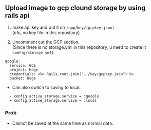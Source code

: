 ## Upload image to gcp clound storage by using rails api

1. make api key and put it on `/app/key/[gcpkey.json]`  
  (ofc, no key file in this repository)

2. Uncomment out the GCP section.  
   (Since there is no storage.yml in this repository, u need to create it `config/storage.yml`)
  ```
  google:
    service: GCS
    project: hoge
    credentials: <%= Rails.root.join("../key/gcpkey.json") %>
    bucket: hoge
  ```



- Can also switch to saving to local.
```
  - config.active_storage.service = :google
  + config.active_storage.service = :local
```

### Prob
- Cannot be saved at the same time as normal data.

